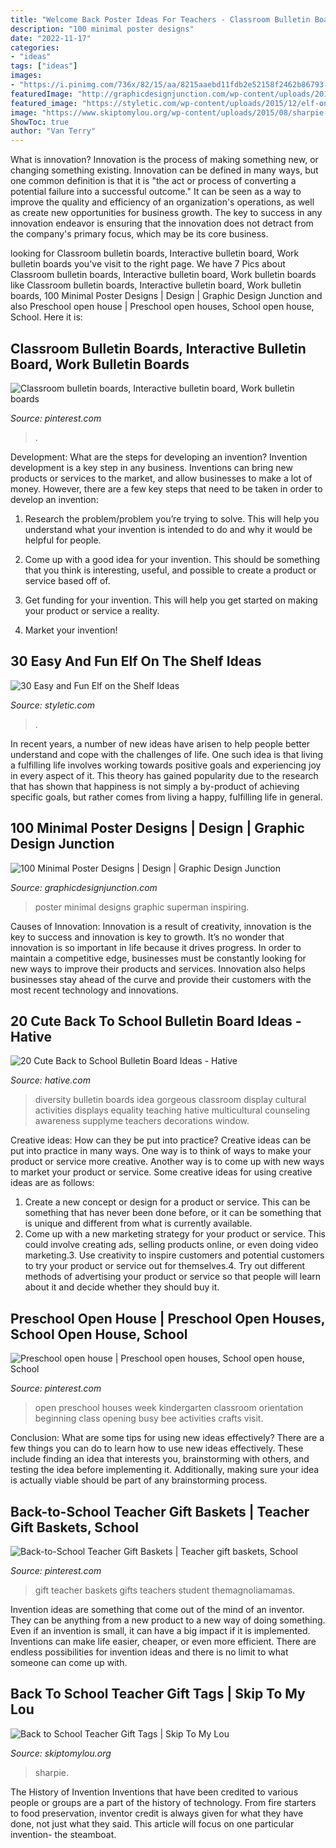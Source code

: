 ```yaml
---
title: "Welcome Back Poster Ideas For Teachers - Classroom Bulletin Boards, Interactive Bulletin Board, Work Bulletin Boards"
description: "100 minimal poster designs"
date: "2022-11-17"
categories:
- "ideas"
tags: ["ideas"]
images:
- "https://i.pinimg.com/736x/82/15/aa/8215aaebd11fdb2e52158f2462b86793.jpg"
featuredImage: "http://graphicdesignjunction.com/wp-content/uploads/2012/09/minimal+poster+designs+3.jpg"
featured_image: "https://styletic.com/wp-content/uploads/2015/12/elf-on-the-shelf-ideas/29-elf-on-the-shelf-ideas.jpg"
image: "https://www.skiptomylou.org/wp-content/uploads/2015/08/sharpie-marker-teacher-gift-1.jpg"
ShowToc: true
author: "Van Terry"
---
```



What is innovation?
Innovation is the process of making something new, or changing something existing. Innovation can be defined in many ways, but one common definition is that it is "the act or process of converting a potential failure into a successful outcome." 
It can be seen as a way to improve the quality and efficiency of an organization's operations, as well as create new opportunities for business growth. 
The key to success in any innovation endeavor is ensuring that the innovation does not detract from the company's primary focus, which may be its core business.

	

		
looking for Classroom bulletin boards, Interactive bulletin board, Work bulletin boards you've visit to the right page. We have 7 Pics about Classroom bulletin boards, Interactive bulletin board, Work bulletin boards like Classroom bulletin boards, Interactive bulletin board, Work bulletin boards, 100 Minimal Poster Designs | Design | Graphic Design Junction and also Preschool open house | Preschool open houses, School open house, School. Here it is:
		
    
## Classroom Bulletin Boards, Interactive Bulletin Board, Work Bulletin Boards

<img loading=lazy src="https://i.pinimg.com/736x/76/b6/31/76b63197fac6eaffb8b8db8870c01aff--ra-boards.jpg" onerror="this.onerror=null;this.src='https://tse4.mm.bing.net/th?id=OIP.4dwd5viU-TClrWBqs471wwHaJ3&amp;pid=15.1';" alt="Classroom bulletin boards, Interactive bulletin board, Work bulletin boards">

_Source: pinterest.com_

>. 

	

Development: What are the steps for developing an invention?
Invention development is a key step in any business. Inventions can bring new products or services to the market, and allow businesses to make a lot of money. However, there are a few key steps that need to be taken in order to develop an invention:
1. Research the problem/problem you’re trying to solve. This will help you understand what your invention is intended to do and why it would be helpful for people.

2. Come up with a good idea for your invention. This should be something that you think is interesting, useful, and possible to create a product or service based off of.

3. Get funding for your invention. This will help you get started on making your product or service a reality.

4. Market your invention!

    
## 30 Easy And Fun Elf On The Shelf Ideas

<img loading=lazy src="https://styletic.com/wp-content/uploads/2015/12/elf-on-the-shelf-ideas/29-elf-on-the-shelf-ideas.jpg" onerror="this.onerror=null;this.src='https://tse3.mm.bing.net/th?id=OIP.qlVepWqHWMlHfzgJzHWLLwHaL_&amp;pid=15.1';" alt="30 Easy and Fun Elf on the Shelf Ideas">

_Source: styletic.com_

>. 

	

In recent years, a number of new ideas have arisen to help people better understand and cope with the challenges of life. One such idea is that living a fulfilling life involves working towards positive goals and experiencing joy in every aspect of it. This theory has gained popularity due to the research that has shown that happiness is not simply a by-product of achieving specific goals, but rather comes from living a happy, fulfilling life in general.

    
## 100 Minimal Poster Designs | Design | Graphic Design Junction

<img loading=lazy src="http://graphicdesignjunction.com/wp-content/uploads/2012/09/minimal+poster+designs+3.jpg" onerror="this.onerror=null;this.src='https://tse1.mm.bing.net/th?id=OIP.IpjHxQGcOAj5PC50YmQ8OAHaKe&amp;pid=15.1';" alt="100 Minimal Poster Designs | Design | Graphic Design Junction">

_Source: graphicdesignjunction.com_

>poster minimal designs graphic superman inspiring. 

	

Causes of Innovation:
Innovation is a result of creativity, innovation is the key to success and innovation is key to growth. It’s no wonder that innovation is so important in life because it drives progress. In order to maintain a competitive edge, businesses must be constantly looking for new ways to improve their products and services. Innovation also helps businesses stay ahead of the curve and provide their customers with the most recent technology and innovations.

    
## 20 Cute Back To School Bulletin Board Ideas - Hative

<img loading=lazy src="https://hative.com/wp-content/uploads/2014/06/back-to-school-ideas/19-gorgeous-diversity-bulletin-board.jpg" onerror="this.onerror=null;this.src='https://tse2.mm.bing.net/th?id=OIP.ZKl-_D2SGDhyrv8lvNPBmwHaFj&amp;pid=15.1';" alt="20 Cute Back to School Bulletin Board Ideas - Hative">

_Source: hative.com_

>diversity bulletin boards idea gorgeous classroom display cultural activities displays equality teaching hative multicultural counseling awareness supplyme teachers decorations window. 

	

Creative ideas: How can they be put into practice?
Creative ideas can be put into practice in many ways. One way is to think of ways to make your product or service more creative. Another way is to come up with new ways to market your product or service. Some creative ideas for using creative ideas are as follows:
1. Create a new concept or design for a product or service. This can be something that has never been done before, or it can be something that is unique and different from what is currently available.
2. Come up with a new marketing strategy for your product or service. This could involve creating ads, selling products online, or even doing video marketing.3. Use creativity to inspire customers and potential customers to try your product or service out for themselves.4. Try out different methods of advertising your product or service so that people will learn about it and decide whether they should buy it.

    
## Preschool Open House | Preschool Open Houses, School Open House, School

<img loading=lazy src="https://i.pinimg.com/736x/70/dc/36/70dc3649d8b783fbbf9c98287205a177--preschool-open-houses-preschool-letters.jpg" onerror="this.onerror=null;this.src='https://tse1.mm.bing.net/th?id=OIP.Dp_2U7K2HB0NaVDW2E1DDgHaFj&amp;pid=15.1';" alt="Preschool open house | Preschool open houses, School open house, School">

_Source: pinterest.com_

>open preschool houses week kindergarten classroom orientation beginning class opening busy bee activities crafts visit. 

	

Conclusion: What are some tips for using new ideas effectively?
There are a few things you can do to learn how to use new ideas effectively. These include finding an idea that interests you, brainstorming with others, and testing the idea before implementing it. Additionally, making sure your idea is actually viable should be part of any brainstorming process.

    
## Back-to-School Teacher Gift Baskets | Teacher Gift Baskets, School

<img loading=lazy src="https://i.pinimg.com/736x/82/15/aa/8215aaebd11fdb2e52158f2462b86793.jpg" onerror="this.onerror=null;this.src='https://tse3.mm.bing.net/th?id=OIP._373Iz3Sm726_BMU3mN6dAHaJ3&amp;pid=15.1';" alt="Back-to-School Teacher Gift Baskets | Teacher gift baskets, School">

_Source: pinterest.com_

>gift teacher baskets gifts teachers student themagnoliamamas. 

	

Invention ideas are something that come out of the mind of an inventor. They can be anything from a new product to a new way of doing something. Even if an invention is small, it can have a big impact if it is implemented. Inventions can make life easier, cheaper, or even more efficient. There are endless possibilities for invention ideas and there is no limit to what someone can come up with.

    
## Back To School Teacher Gift Tags | Skip To My Lou

<img loading=lazy src="https://www.skiptomylou.org/wp-content/uploads/2015/08/sharpie-marker-teacher-gift-1.jpg" onerror="this.onerror=null;this.src='https://tse1.mm.bing.net/th?id=OIP._ifbbpwNg3jfp5PvoOgmygHaLH&amp;pid=15.1';" alt="Back to School Teacher Gift Tags | Skip To My Lou">

_Source: skiptomylou.org_

>sharpie. 

	

The History of Invention
Inventions that have been credited to various people or groups are a part of the history of technology. From fire starters to food preservation, inventor credit is always given for what they have done, not just what they said. This article will focus on one particular invention- the steamboat.

